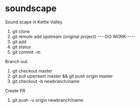 # soundscape
Sound scape in Kettle Valley.
1. git clone
2. git remote add upstream (original project)
----DO WORK-----
3. git add <file>
4. git status
5. git commit -m

Branch out.

1. git checkout master
2. git pull upstream master && git push origin master
3. git checkout -b newbranch/name

Create PR

1. git push -u origin newbranch/name

